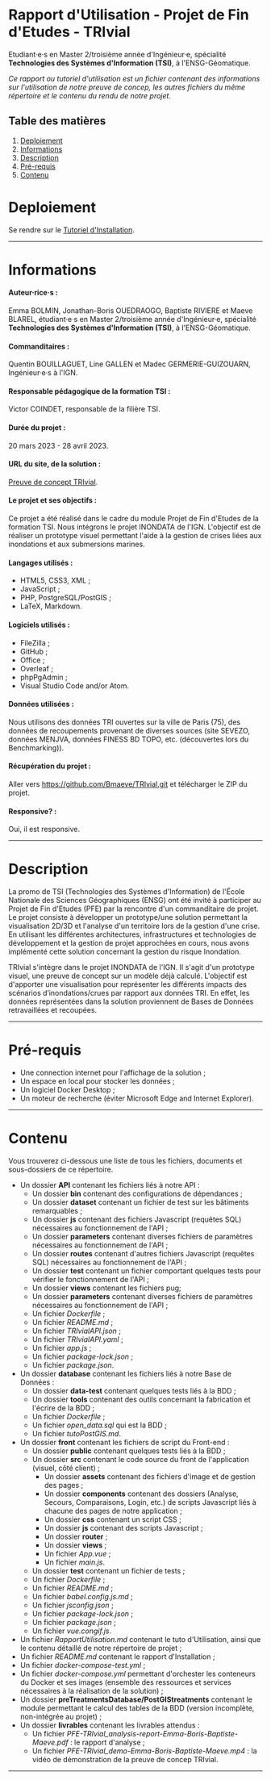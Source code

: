 **Rapport d'Utilisation - Projet de Fin d'Etudes - TRIvial** 
=======
Etudiant·e·s en Master 2/troisième année d'Ingénieur·e, spécialité **Technologies des Systèmes d'Information (TSI)**, à l'ENSG-Géomatique.

*Ce rapport ou tutoriel d'utilisation est un fichier contenant des informations sur l'utilisation de notre preuve de concep, les autres fichiers du même répertoire et le contenu du rendu de notre projet.*

## Table des matières
1. [Deploiement](#Deploiement)
2. [Informations](#Informations)
3. [Description](#Description)
4. [Pré-requis](#Pré-requis)
5. [Contenu](#Contenu)


# Deploiement
Se rendre sur le [Tutoriel d'Installation](https://github.com/Bmaeve/TRIvial/blob/dev/README.md).
***

# Informations
#### **Auteur·rice·s** :
Emma BOLMIN, Jonathan-Boris OUEDRAOGO, Baptiste RIVIERE et Maeve BLAREL, étudiant·e·s en Master 2/troisième année d'Ingénieur·e, spécialité **Technologies des Systèmes d'Information (TSI)**, à l'ENSG-Géomatique.
#### **Commanditaires** :
Quentin BOUILLAGUET, Line GALLEN et Madec GERMERIE-GUIZOUARN, Ingénieur·e·s à l'IGN.
#### **Responsable pédagogique de la formation TSI** :
Victor COINDET, responsable de la filière TSI.
#### **Durée du projet** :
20 mars 2023 - 28 avril 2023.
#### **URL du site, de la solution** :
[Preuve de concept TRIvial](http://localhost:8080/TRIvial).
#### **Le projet et ses objectifs** :
Ce projet a été réalisé dans le cadre du module Projet de Fin d'Etudes de la formation TSI. Nous intégrons le projet INONDATA de l'IGN. L'objectif est de réaliser un prototype visuel permettant l'aide à la gestion de crises liées aux inondations et aux submersions marines.
#### **Langages utilisés** :
+ HTML5, CSS3, XML ;
+ JavaScript ;
+ PHP, PostgreSQL/PostGIS ;
+ LaTeX, Markdown.
#### **Logiciels utilisés** :
+ FileZilla ;
+ GitHub ;  
+ Office ;
+ Overleaf ;
+ phpPgAdmin ;
+ Visual Studio Code and/or Atom.
#### **Données utilisées** :
Nous utilisons des données TRI ouvertes sur la ville de Paris (75), des données de recoupements provenant de diverses sources (site SEVEZO, données MENJVA, données FINESS BD TOPO, etc. (découvertes lors du Benchmarking)).
#### **Récupération du projet** :
Aller vers https://github.com/Bmaeve/TRIvial.git et télécharger le ZIP du projet.
#### **Responsive?** :
Oui, il est responsive.
***

# Description
La promo de TSI (Technologies des Systèmes d'Information) de l'École Nationale des Sciences Géographiques (ENSG) ont été invité à participer au Projet de Fin d'Etudes (PFE) par la rencontre d'un commanditaire de projet. Le projet consiste à développer un prototype/une solution permettant la visualisation 2D/3D et l'analyse d'un territoire lors de la gestion d'une crise. En utilisant les différentes architectures, infrastructures et technologies de développement et la gestion de projet approchées en cours, nous avons implémenté cette solution concernant la gestion du risque Inondation.

TRIvial s'intègre dans le projet INONDATA de l'IGN. Il s'agit d'un prototype visuel, une preuve de concept sur un modèle déjà calculé. L'objectif est d'apporter une visualisation pour représenter les différents impacts des scénarios d’inondations/crues par rapport aux données TRI. En effet, les données représentées dans la solution proviennent de Bases de Données retravaillées et recoupées.
***

# Pré-requis
+ Une connection internet pour l'affichage de la solution ;
+ Un espace en local pour stocker les données ;
+ Un logiciel Docker Desktop ;
+ Un moteur de recherche (éviter Microsoft Edge and Internet Explorer).
***

# Contenu
Vous trouverez ci-dessous une liste de tous les fichiers, documents et sous-dossiers de ce répertoire.
+ Un dossier **API** contenant les fichiers liés à notre API :
    + Un dossier **bin** contenant des configurations de dépendances ;
    + Un dossier **dataset** contenant un fichier de test sur les bâtiments remarquables ;
    + Un dossier **js** contenant des fichiers Javascript (requêtes SQL) nécessaires au fonctionnement de l'API ;
    + Un dossier **parameters** contenant diverses fichiers de paramètres nécessaires au fonctionnement de l'API ;
    + Un dossier **routes** contenant d'autres fichiers Javascript (requêtes SQL) nécessaires au fonctionnement de l'API ;
    + Un dossier **test** contenant un fichier comportant quelques tests pour vérifier le fonctionnement de l'API ;
    + Un dossier **views** contenant les fichiers pug;
    + Un dossier **parameters** contenant diverses fichiers de paramètres nécessaires au fonctionnement de l'API ;
    + Un fichier *Dockerfile* ;  
    + Un fichier *README.md* ;  
    + Un fichier *TRIvialAPI.json* ;  
    + Un fichier *TRIvialAPI.yaml* ;  
    + Un fichier *app.js* ;  
    + Un fichier *package-lock.json* ;  
    + Un fichier *package.json*. 
+ Un dossier **database** contenant les fichiers liés à notre Base de Données :
    + Un dossier **data-test** contenant quelques tests liés à la BDD ;
    + Un dossier **tools** contenant des outils concernant la fabrication et l'écrire de la BDD ;
    + Un fichier *Dockerfile* ;  
    + Un fichier *open_data.sql* qui est la BDD ;  
    + Un fichier *tutoPostGIS.md*. 
+ Un dossier **front** contenant les fichiers de script du Front-end :
    + Un dossier **public** contenant quelques tests liés à la BDD ;
    + Un dossier **src** contenant le code source du front de l'application (visuel, côté client) ;
        + Un dossier **assets** contenant des fichiers d'image et de gestion des pages ;
        + Un dossier **components** contenant des dossiers (Analyse, Secours, Comparaisons, Login, etc.) de scripts Javascript liés à chacune des pages de notre application ;
        + Un dossier **css** contenant un script CSS ;
        + Un dossier **js** contenant des scripts Javascript ;
        + Un dossier **router** ;
        + Un dossier **views** ;
        + Un fichier *App.vue* ;
        + Un fichier *main.js*.
    + Un dossier **test** contenant un fichier de tests ;
    + Un fichier *Dockerfile* ;  
    + Un fichier *README.md* ;  
    + Un fichier *babel.config.js.md* ;  
    + Un fichier *jsconfig.json* ;  
    + Un fichier *package-lock.json* ;  
    + Un fichier *package.json* ;
    + Un fichier *vue.congif.js*.
+ Un fichier *RapportUtilisation.md* contenant le tuto d'Utilisation, ainsi que le contenu détaillé de notre répertoire de projet ;
+ Un fichier *README.md* contenant le rapport d'Installation ;
+ Un fichier *docker-compose-test.yml* ;
+ Un fichier *docker-compose.yml* permettant d'orchester les conteneurs du Docker et ses images (ensemble des ressources et services nécessaires à la réalisation de la solution) ;
+ Un dossier **preTreatmentsDatabase/PostGIStreatments** contenant le module permettant le calcul des tables de la BDD (version incomplète, non-intégrée au projet) ;
+ Un dossier **livrables** contenant les livrables attendus :
    + Un fichier *PFE-TRIvial_analysis-report-Emma-Boris-Baptiste-Maeve.pdf* : le rapport d'analyse ; 
    + Un fichier *PFE-TRIvial_demo-Emma-Boris-Baptiste-Maeve.mp4* : la vidéo de démonstration de la preuve de concep TRIvial.
***






